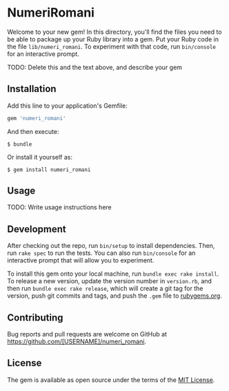 # NumeriRomani

Welcome to your new gem! In this directory, you'll find the files you need to be able to package up your Ruby library into a gem. Put your Ruby code in the file `lib/numeri_romani`. To experiment with that code, run `bin/console` for an interactive prompt.

TODO: Delete this and the text above, and describe your gem

## Installation

Add this line to your application's Gemfile:

```ruby
gem 'numeri_romani'
```

And then execute:

    $ bundle

Or install it yourself as:

    $ gem install numeri_romani

## Usage

TODO: Write usage instructions here

## Development

After checking out the repo, run `bin/setup` to install dependencies. Then, run `rake spec` to run the tests. You can also run `bin/console` for an interactive prompt that will allow you to experiment.

To install this gem onto your local machine, run `bundle exec rake install`. To release a new version, update the version number in `version.rb`, and then run `bundle exec rake release`, which will create a git tag for the version, push git commits and tags, and push the `.gem` file to [rubygems.org](https://rubygems.org).

## Contributing

Bug reports and pull requests are welcome on GitHub at https://github.com/[USERNAME]/numeri_romani.


## License

The gem is available as open source under the terms of the [MIT License](http://opensource.org/licenses/MIT).

